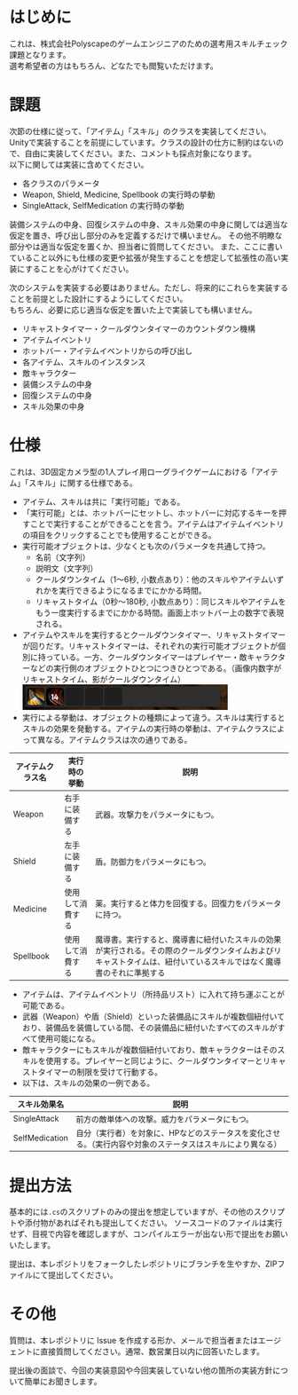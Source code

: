 # はじめに
これは、株式会社Polyscapeのゲームエンジニアのための選考用スキルチェック課題となります。  
選考希望者の方はもちろん、どなたでも閲覧いただけます。

# 課題
次節の仕様に従って、「アイテム」「スキル」のクラスを実装してください。Unityで実装することを前提にしています。クラスの設計の仕方に制約はないので、自由に実装してください。また、コメントも採点対象になります。  
以下に関しては実装に含めてください。
- 各クラスのパラメータ
- Weapon, Shield, Medicine, Spellbook の実行時の挙動
- SingleAttack, SelfMedication の実行時の挙動

装備システムの中身、回復システムの中身、スキル効果の中身に関しては適当な仮定を置き、呼び出し部分のみを定義するだけで構いません。
その他不明瞭な部分やは適当な仮定を置くか、担当者に質問してください。
また、ここに書いていること以外にも仕様の変更や拡張が発生することを想定して拡張性の高い実装にすることを心がけてください。

次のシステムを実装する必要はありません。ただし、将来的にこれらを実装することを前提とした設計にするようにしてください。  
もちろん、必要に応じ適当な仮定を置いた上で実装しても構いません。
- リキャストタイマー・クールダウンタイマーのカウントダウン機構
- アイテムイベントリ
- ホットバー・アイテムイベントリからの呼び出し
- 各アイテム、スキルのインスタンス
- 敵キャラクター
- 装備システムの中身
- 回復システムの中身
- スキル効果の中身

# 仕様
これは、3D固定カメラ型の1人プレイ用ローグライクゲームにおける「アイテム」「スキル」に関する仕様である。
- アイテム、スキルは共に「実行可能」である。
- 「実行可能」とは、ホットバーにセットし、ホットバーに対応するキーを押すことで実行することができることを言う。アイテムはアイテムイベントリの項目をクリックすることでも使用することができる。
- 実行可能オブジェクトは、少なくとも次のパラメータを共通して持つ。
    - 名前（文字列）
    - 説明文（文字列）
    - クールダウンタイム（1〜6秒, 小数点あり）：他のスキルやアイテムいずれかを実行できるようになるまでにかかる時間。
    - リキャストタイム（0秒〜180秒, 小数点あり）：同じスキルやアイテムをもう一度実行するまでにかかる時間。画面上ホットバー上の数字で表現される。
- アイテムやスキルを実行するとクールダウンタイマー、リキャストタイマーが回りだす。リキャストタイマーは、それぞれの実行可能オブジェクトが個別に持っている。一方、クールダウンタイマーはプレイヤー・敵キャラクターなどの実行側のオブジェクトひとつにつきひとつである。（画像内数字がリキャストタイム、影がクールダウンタイム）  
![タイマーの例](image/timer.png)
- 実行による挙動は、オブジェクトの種類によって違う。スキルは実行するとスキルの効果を発動する。アイテムの実行時の挙動は、アイテムクラスによって異なる。アイテムクラスは次の通りである。

|アイテムクラス名|実行時の挙動|説明|
|---|---|---|
|Weapon|右手に装備する|武器。攻撃力をパラメータにもつ。|
|Shield|左手に装備する|盾。防御力をパラメータにもつ。| 
|Medicine|使用して消費する|薬。実行すると体力を回復する。回復力をパラメータに持つ。| 
|Spellbook|使用して消費する|魔導書。実行すると、魔導書に紐付いたスキルの効果が実行される。その際のクールダウンタイムおよびリキャストタイムは、紐付いているスキルではなく魔導書のそれに準拠する| 

- アイテムは、アイテムイベントリ（所持品リスト）に入れて持ち運ぶことが可能である。
- 武器（Weapon）や盾（Shield）といった装備品にスキルが複数個紐付いており、装備品を装備している間、その装備品に紐付いたすべてのスキルがすべて使用可能になる。
- 敵キャラクターにもスキルが複数個紐付いており、敵キャラクターはそのスキルを使用する。プレイヤーと同じように、クールダウンタイマーとリキャストタイマーの制限を受けて行動する。
- 以下は、スキルの効果の一例である。

|スキル効果名|説明|
|---|---|
|SingleAttack|前方の敵単体への攻撃。威力をパラメータにもつ。| 
|SelfMedication|自分（実行者）を対象に、HPなどのステータスを変化させる。（実行内容や対象のステータスはスキルにより異なる）|


# 提出方法
基本的には`.cs`のスクリプトのみの提出を想定していますが、その他のスクリプトや添付物があればそれも提出してください。
ソースコードのファイルは実行せず、目視で内容を確認しますが、コンパイルエラーが出ない形で提出をお願いいたします。

提出は、本レポジトリをフォークしたレポジトリにブランチを生やすか、ZIPファイルにて提出してください。

# その他
質問は、本レポジトリに Issue を作成する形か、メールで担当者またはエージェントに直接質問してください。通常、数営業日以内に回答いたします。

提出後の面談で、今回の実装意図や今回実装していない他の箇所の実装方針について簡単にお聞きします。